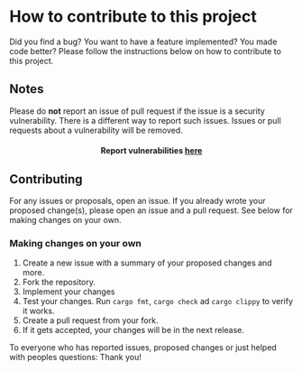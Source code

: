 # How to contribute to this project

Did you find a bug? You want to have a feature implemented? You made code better?
Please follow the instructions below on how to contribute to this project.

## Notes

Please do **not** report an issue of pull request if the issue is a security vulnerability.
There is a different way to report such issues. Issues or pull requests about a vulnerability will be removed.

<div style="text-align: center">
<h4>Report vulnerabilities <a href="https://github.com/ElBe-Development/localizer-rs/security/advisories/new">here</a></h4>
</div>

## Contributing

For any issues or proposals, open an issue. If you already wrote your proposed change(s), please open an issue
and a pull request. See below for making changes on your own.

### Making changes on your own

1. Create a new issue with a summary of your proposed changes and more.
2. Fork the repository.
3. Implement your changes
4. Test your changes. Run `cargo fmt`, `cargo check` ad `cargo clippy` to verify it works.
5. Create a pull request from your fork.
6. If it gets accepted, your changes will be in the next release.

To everyone who has reported issues, proposed changes or just helped with peoples questions: Thank you!
